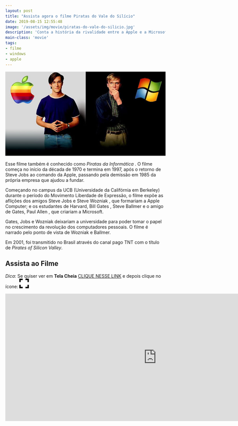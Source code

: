 ```yaml
---
layout: post
title: "Assista agora o filme Piratas do Vale do Silício"
date: 2019-08-15 12:55:48
image: '/assets/img/movie/piratas-do-vale-do-silicio.jpg'
description: 'Conta a história da rivalidade entre a Apple e a Microsoft'
main-class: 'movie'
tags:
- filme
- windows
- apple
---
```



![Piratas do Vale do Silício](/assets/img/movie/piratas-do-vale-do-silicio.jpg)

Esse filme também é conhecido como *Piratas da Informática* . O filme começa no início da década de 1970 e termina em 1997, após o retorno de Steve Jobs ao comando da Apple, passando pela demissão em 1985 da própria empresa que ajudou a fundar.

Começando no campus da UCB (Universidade da Califórnia em Berkeley) durante o período do Movimento Liberdade de Expressão, o filme expõe as aflições dos amigos Steve Jobs e Steve Wozniak , que formariam a Apple Computer; e os estudantes de Harvard, Bill Gates , Steve Ballmer e o amigo de Gates, Paul Allen , que criariam a Microsoft.

Gates, Jobs e Wozniak deixariam a universidade para poder tomar o papel no crescimento da revolução dos computadores pessoais. O filme é narrado pelo ponto de vista de Wozniak e Ballmer.

Em 2001, foi transmitido no Brasil através do canal pago TNT com o título de *Pirates of Silicon Valley*. 

## Assista ao Filme

<script async src="https://pagead2.googlesyndication.com/pagead/js/adsbygoogle.js"></script>
<!-- Informat -->
<ins class="adsbygoogle"
     style="display:block"
     data-ad-client="ca-pub-2838251107855362"
     data-ad-slot="2327980059"
     data-ad-format="auto"
     data-full-width-responsive="true"></ins>
<script>
(adsbygoogle = window.adsbygoogle || []).push({});
</script>

*Dica*: Se quiser ver em **Tela Cheia** [CLIQUE NESSE LINK](http://bit.ly/2LIdWPq) e depois clique no ícone: ![Full Screen](/assets/img/movie/fullscreen-30.png)

<iframe style="border:none;" src="https://drive.google.com/file/d/1J4FzL7BP7kBkCdlYWBWLnDQpGWxHK20Z/preview" width="950" height="400"></iframe>
